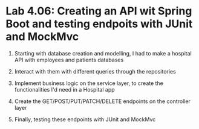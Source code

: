 # Lab 4.06: Creating an API wit Spring Boot and testing endpoits with JUnit and MockMvc

1. Starting with database creation and modelling, I had to make a hospital API with employees and patients databases

2. Interact with them with different queries through the repositories

3. Implement business logic on the service layer, to create the functionalities I'd need in a Hospital app

4. Create the GET/POST/PUT/PATCH/DELETE endpoints on the controller layer

5. Finally, testing these endpoints with JUnit and MockMvc
